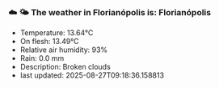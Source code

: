 ### ☁️ 🌤️  The weather in Florianópolis is: Florianópolis

- Temperature: 13.64°C
- On flesh: 13.49°C
- Relative air humidity: 93%
- Rain: 0.0 mm
- Description: Broken clouds
- last updated: 2025-08-27T09:18:36.158813
